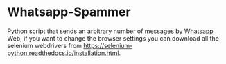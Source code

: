 # Whatsapp-Spammer
Python script that sends an arbitrary number of messages by Whatsapp Web, if you want to change the browser settings you can download all the selenium webdrivers from https://selenium-python.readthedocs.io/installation.html.
